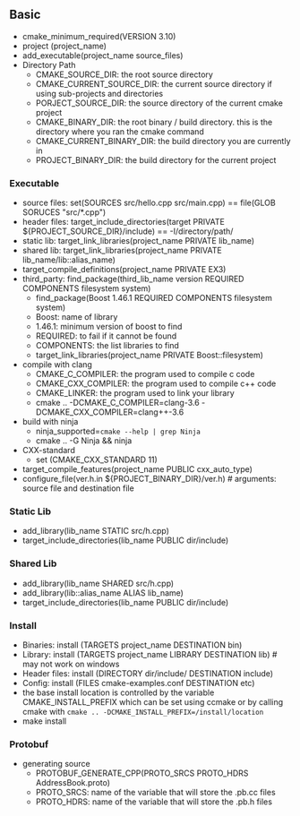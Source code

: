 ## Basic
- cmake_minimum_required(VERSION 3.10)
- project (project_name)
- add_executable(project_name source_files)
- Directory Path
  - CMAKE_SOURCE_DIR: the root source directory
  - CMAKE_CURRENT_SOURCE_DIR: the current source directory if using sub-projects and directories
  - PORJECT_SOURCE_DIR: the source directory of the current cmake project
  - CMAKE_BINARY_DIR: the root binary / build directory. this is the directory where you ran the cmake command
  - CMAKE_CURRENT_BINARY_DIR: the build directory you are currently in
  - PROJECT_BINARY_DIR: the build directory for the current project

### Executable
- source files: set(SOURCES src/hello.cpp src/main.cpp) == file(GLOB SORUCES "src/*.cpp")
- header files: target_include_directories(target PRIVATE ${PROJECT_SOURCE_DIR}/include) == -I/directory/path/
- static lib: target_link_libraries(project_name PRIVATE lib_name)
- shared lib: target_link_libraries(project_name PRIVATE lib_name/lib::alias_name)
- target_compile_definitions(project_name PRIVATE EX3)
- third_party: find_package(third_lib_name version REQUIRED COMPONENTS filesystem system)
  - find_package(Boost 1.46.1 REQUIRED COMPONENTS filesystem system)
  - Boost: name of library
  - 1.46.1: minimum version of boost to find
  - REQUIRED: to fail if it cannot be found
  - COMPONENTS: the list libraries to find
  - target_link_libraries(project_name PRIVATE Boost::filesystem)
- compile with clang
  - CMAKE_C_COMPILER: the program used to compile c code
  - CMAKE_CXX_COMPILER: the program used to compile c++ code
  - CMAKE_LINKER: the program used to link your library
  - cmake .. -DCMAKE_C_COMPILER=clang-3.6 -DCMAKE_CXX_COMPILER=clang++-3.6
- build with ninja
  - ninja_supported=`cmake --help | grep Ninja`
  - cmake .. -G Ninja && ninja
- CXX-standard
  - set (CMAKE_CXX_STANDARD 11)
- target_compile_features(project_name PUBLIC cxx_auto_type)
- configure_file(ver.h.in ${PROJECT_BINARY_DIR}/ver.h) # arguments: source file and destination file

### Static Lib
- add_library(lib_name STATIC src/h.cpp)
- target_include_directories(lib_name PUBLIC dir/include)


### Shared Lib
- add_library(lib_name SHARED src/h.cpp)
- add_library(lib::alias_name ALIAS lib_name)
- target_include_directories(lib_name PUBLIC dir/include)


### Install
- Binaries: install (TARGETS project_name DESTINATION bin)
- Library: install (TARGETS project_name LIBRARY DESTINATION lib) # may not work on windows
- Header files: install (DIRECTORY dir/include/ DESTINATION include)
- Config: install (FILES cmake-examples.conf DESTINATION etc)
- the base install location is controlled by the variable CMAKE_INSTALL_PREFIX which can be set using ccmake or by calling cmake with `cmake .. -DCMAKE_INSTALL_PREFIX=/install/location`
- make install

### Protobuf
- generating source
  - PROTOBUF_GENERATE_CPP(PROTO_SRCS PROTO_HDRS AddressBook.proto)
  - PROTO_SRCS: name of the variable that will store the .pb.cc files
  - PROTO_HDRS: name of the variable that will store the .pb.h files















